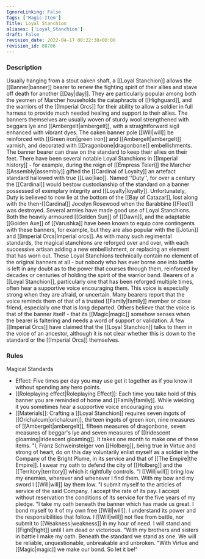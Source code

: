 ```yaml
---
IgnoreLinking: False
Tags: ['Magic-Item']
Title: Loyal Stanchion
aliases: ['Loyal_Stanchion']
draft: False
revision_date: 2022-04-17 08:22:38+00:00
revision_id: 88706
---
```


### Description
Usually hanging from a stout oaken shaft, a [[Loyal Stanchion]] allows the [[Banner|banner]] bearer to renew the fighting spirit of their allies and stave off death for another [[Day|day]]. They are particularly popular among both the yeomen of Marcher households the cataphracts of [[Highguard]], and the warriors of the [[Imperial Orcs]] for their ability to allow a soldier in full harness to provide much needed healing and support to their allies. The banners themselves are usually woven of sturdy wool strengthened with beggars lye and [[Ambergelt|ambergelt]], with a straightforward sigil enhanced with vibrant dyes. The oaken banner pole [[Will|will]] be reinforced with [[Green iron|green iron]] and [[Ambergelt|ambergelt]] varnish, and decorated with [[Dragonbone|dragonbone]] embellishments.
The banner bearer can draw on the standard to keep their allies on their feet. There have been several notable Loyal Stanchions in [[Imperial history]] - for example, during the reign of [[Empress Teleri]] the Marcher [[Assembly|assembly]] gifted the [[Cardinal of Loyalty]] an artefact standard hallowed with true [[Liao|liao]]. Named ''Duty'', for over a century the [[Cardinal]] would bestow custodianship of the standard on a banner possessed of exemplary integrity and [[Loyalty|loyalty]]. Unfortunately, Duty is believed to now lie at the bottom of the [[Bay of Catazar]], lost along with the then-[[Cardinal]] Jocelyn Rosewood when the Barabbine [[Fleet]] was destroyed.
Several armies have made good use of Loyal Stanchions. Both the heavily armoured [[Golden Sun]] of [[Dawn]], and the adaptable [[Golden Axe]] of [[Varushka]] have been known to equip core contingents with these banners, for example, but they are also popular with the [[Jotun]] and [[Imperial Orcs|Imperial orcs]]. As with many such regimental standards, the magical stanchions are reforged over and over, with each successive artisan adding a new embellishment, or replacing an element that has worn out. These Loyal Stanchions technically contain no element of the original banners at all - but nobody who has ever borne one into battle is left in any doubt as to the power that courses through them, reinforced by decades or centuries of holding the spirit of the warrior band.
Bearers of a [[Loyal Stanchion]], particularly one that has been reforged multiple times, often hear a supportive voice encouraging them. This voice is especially strong when they are afraid, or uncertain. Many bearers report that the voice reminds them of that of a trusted [[Family|family]] member or close friend, especially one that is long departed. Others believe that the voice is that of the banner itself - that its [[Magic|magic]] somehow senses when the bearer is faltering and needs a word of support or validation. A few [[Imperial Orcs]] have claimed that the [[Loyal Stanchion]] talks to them in the voice of an ancestor, although it is not clear whether this is down to the standard or the [[Imperial Orcs]] themselves.
### Rules
Magical Standards
* Effect: Five times per day you may use get it together as if you know it without spending any hero points.
* [[Roleplaying effect|Roleplaying Effect]]: Each time you take hold of this banner you are reminded of home and [[Family|family]]. While wielding it you sometimes hear a supportive voice encouraging you.
* [[Materials]]: Crafting a [[Loyal Stanchion]] requires seven ingots of [[Orichalcum|orichalcum]], thirteen ingots of green iron, nine measures of [[Ambergelt|ambergelt]], fifteen measures of dragonbone, seven measures of beggar's lye and seven measures of [[Iridescent gloaming|iridescent gloaming]]. It takes one month to make one of these items.
"I, Franz Schweinsteiger von [[Holberg]], being true in Virtue and strong of heart, do on this day voluntarily enlist myself as a soldier in the Company of the Bright Plume, in its service and that of [[The Empire|the Empire]]. I swear my oath to defend the city of [[Holberg]] and the [[Territory|territory]] which it rightfully controls.
"I [[Will|will]] bring low my enemies, wherever and whenever I find them. With my bow and my sword I [[Will|will]] lay them low.
"I submit myself to the articles of service of the said Company. I accept the rate of its pay. I accept without reservation the conditions of its service for the five years of my pledge.
"I take my oath beneath the banner which has made us great. I bond myself to it of my own free [[Will|will]]. I understand its power and the responsibilities that follow. I [[Will|will]] not flee from battle, nor submit to [[Weakness|weakness]] in my hour of need. I will stand and [[Fight|fight]] until I am dead or victorious.
"With my brothers and sisters in battle I make my oath. Beneath the standard we stand as one. We will be reliable, unquestionable, unbreakable and unbroken.
"With Virtue and [[Magic|magic]] we make our bond. So let it be!"